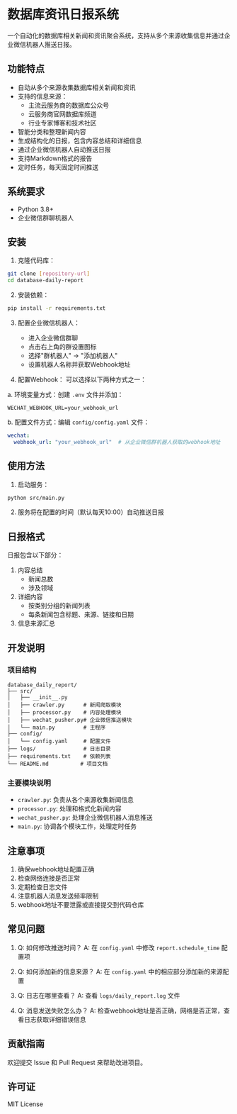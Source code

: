 # 数据库资讯日报系统

一个自动化的数据库相关新闻和资讯聚合系统，支持从多个来源收集信息并通过企业微信机器人推送日报。

## 功能特点

- 自动从多个来源收集数据库相关新闻和资讯
- 支持的信息来源：
  - 主流云服务商的数据库公众号
  - 云服务商官网数据库频道
  - 行业专家博客和技术社区
- 智能分类和整理新闻内容
- 生成结构化的日报，包含内容总结和详细信息
- 通过企业微信机器人自动推送日报
- 支持Markdown格式的报告
- 定时任务，每天固定时间推送

## 系统要求

- Python 3.8+
- 企业微信群聊机器人

## 安装

1. 克隆代码库：
```bash
git clone [repository-url]
cd database-daily-report
```

2. 安装依赖：
```bash
pip install -r requirements.txt
```

3. 配置企业微信机器人：
   - 进入企业微信群聊
   - 点击右上角的群设置图标
   - 选择"群机器人" -> "添加机器人"
   - 设置机器人名称并获取Webhook地址

4. 配置Webhook：
可以选择以下两种方式之一：

a. 环境变量方式：创建 `.env` 文件并添加：
```
WECHAT_WEBHOOK_URL=your_webhook_url
```

b. 配置文件方式：编辑 `config/config.yaml` 文件：
```yaml
wechat:
  webhook_url: "your_webhook_url"  # 从企业微信群机器人获取的webhook地址
```

## 使用方法

1. 启动服务：
```bash
python src/main.py
```

2. 服务将在配置的时间（默认每天10:00）自动推送日报

## 日报格式

日报包含以下部分：
1. 内容总结
   - 新闻总数
   - 涉及领域
2. 详细内容
   - 按类别分组的新闻列表
   - 每条新闻包含标题、来源、链接和日期
3. 信息来源汇总

## 开发说明

### 项目结构
```
database_daily_report/
├── src/
│   ├── __init__.py
│   ├── crawler.py      # 新闻爬取模块
│   ├── processor.py    # 内容处理模块
│   ├── wechat_pusher.py# 企业微信推送模块
│   └── main.py         # 主程序
├── config/
│   └── config.yaml     # 配置文件
├── logs/               # 日志目录
├── requirements.txt    # 依赖列表
└── README.md          # 项目文档
```

### 主要模块说明

- `crawler.py`: 负责从各个来源收集新闻信息
- `processor.py`: 处理和格式化新闻内容
- `wechat_pusher.py`: 处理企业微信机器人消息推送
- `main.py`: 协调各个模块工作，处理定时任务

## 注意事项

1. 确保webhook地址配置正确
2. 检查网络连接是否正常
3. 定期检查日志文件
4. 注意机器人消息发送频率限制
5. webhook地址不要泄露或直接提交到代码仓库

## 常见问题

1. Q: 如何修改推送时间？
   A: 在 `config.yaml` 中修改 `report.schedule_time` 配置项

2. Q: 如何添加新的信息来源？
   A: 在 `config.yaml` 中的相应部分添加新的来源配置

3. Q: 日志在哪里查看？
   A: 查看 `logs/daily_report.log` 文件

4. Q: 消息发送失败怎么办？
   A: 检查webhook地址是否正确，网络是否正常，查看日志获取详细错误信息

## 贡献指南

欢迎提交 Issue 和 Pull Request 来帮助改进项目。

## 许可证

MIT License
